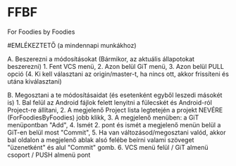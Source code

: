 # FFBF
For Foodies by Foodies

#EMLÉKEZTETŐ (a mindennapi munkákhoz)


A. Beszerezni a módosításokat (Bármikor, az aktuális állapotokat beszerezni)
    1. Fent VCS menü,
    2. Azon belül GiT menü,
    3. Azon belül PULL opció
    (4. Ki kell választani az origin/master-t, ha nincs ott, akkor frissíteni és utána kiválasztani)

B. Megosztani a te módosításaidat (és esetenként egyből leszedi másokét is)
    1. Bal felül az Android fájlok felett lenyitni a fülecskét és Android-ról Project-re állítani,
    2. A megjelenő Project lista legtetején a projekt NEVÉRE (ForFoodiesByFoodies) jobb klikk,
    3. A megjelenő menüben: a GiT menüpontban "Add",
    4. Ismét 2. pont és ismét a megjelenő menün belül a GiT-en belül most "Commit",
    5. Ha van változásod/megosztani valód, akkor bal oldalon a megjelenő ablak alsó felébe
        beírni valami szöveget "üzenetként" és alul "Commit" gomb.
    6. VCS menü felül / GiT almenü csoport / PUSH almenü pont
